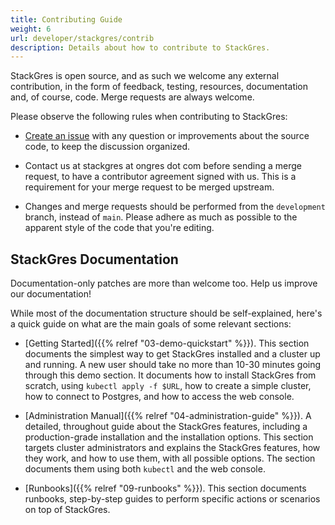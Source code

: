 ```yaml
---
title: Contributing Guide
weight: 6
url: developer/stackgres/contrib
description: Details about how to contribute to StackGres.
---
```


StackGres is open source, and as such we welcome any external contribution, in the form of feedback, testing, resources, documentation and, of course, code.
Merge requests are always welcome.

Please observe the following rules when contributing to StackGres:

* [Create an issue](https://gitlab.com/ongresinc/stackgres/issues/new) with any question or improvements about the source code, to keep the discussion organized.

* Contact us at stackgres at ongres dot com before sending a merge request, to have a contributor agreement signed with us.
  This is a requirement for your merge request to be merged upstream.

* Changes and merge requests should be performed from the `development` branch, instead of `main`.
  Please adhere as much as possible to the apparent style of the code that you're editing.


## StackGres Documentation

Documentation-only patches are more than welcome too. Help us improve our documentation!

While most of the documentation structure should be self-explained, here's a quick guide on what are the main goals of some relevant sections:

* [Getting Started]({{% relref "03-demo-quickstart" %}}). This section documents the simplest way to get StackGres installed and a cluster up and running.
  A new user should take no more than 10-30 minutes going through this demo section.
  It documents how to install StackGres from scratch, using `kubectl apply -f $URL`, how to create a simple cluster, how to connect to Postgres, and how to access the web console.

* [Administration Manual]({{% relref "04-administration-guide" %}}). A detailed, throughout guide about the StackGres features, including a production-grade installation and the installation options.
  This section targets cluster administrators and explains the StackGres features, how they work, and how to use them, with all possible options.
  The section documents them using both `kubectl` and the web console.

* [Runbooks]({{% relref "09-runbooks" %}}). This section documents runbooks, step-by-step guides to perform specific actions or scenarios on top of StackGres.
